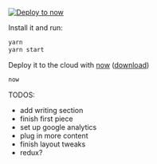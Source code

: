 [![Deploy to now](https://deploy.now.sh/static/button.svg)](https://deploy.now.sh/?repo=https://github.com/zeit/next.js/tree/master/examples/ssr-caching)

Install it and run:

```bash
yarn
yarn start
```

Deploy it to the cloud with [now](https://zeit.co/now) ([download](https://zeit.co/download))

```bash
now
```

TODOS:  
  - add writing section
  - finish first piece
  - set up google analytics
  - plug in more content
  - finish layout tweaks
  - redux?
